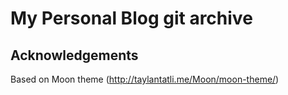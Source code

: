 # My Personal Blog git archive 


## Acknowledgements

Based on Moon theme (http://taylantatli.me/Moon/moon-theme/)
